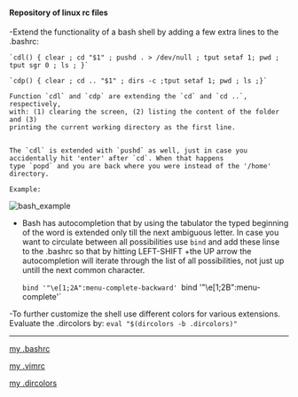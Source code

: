 #### Repository of linux rc files

 -Extend the functionality of a bash shell by adding a few extra lines to the .bashrc:

	`cdl() { clear ; cd "$1" ; pushd . > /dev/null ; tput setaf 1; pwd ; tput sgr 0 ; ls ; }`

	`cdp() { clear ; cd .. "$1" ; dirs -c ;tput setaf 1; pwd ; ls ;}`

	Function `cdl` and `cdp` are extending the `cd` and `cd ..`, respectively,
	with: (1) clearing the screen, (2) listing the content of the folder and (3)
	printing the current working directory as the first line.  


	The `cdl` is extended with `pushd` as well, just in case you accidentally hit 'enter' after `cd`. When that happens 
	type `popd` and you are back where you were instead of the '/home' directory. 

	Example:

![bash_example](https://raw.github.com/bkocis/linux_rc-s/master/bash_prompt.gif)


 - Bash has autocompletion that by using the tabulator the typed beginning of the word is extended only till the next ambiguous letter.
	In case you want to circulate between all possibilities use `bind` and add these linse to the .bashrc so that by hitting LEFT-SHIFT +the UP arrow the autocompletion will iterate through the list of all possibilities, not just up untill the next common character. 

	`bind '"\e[1;2A":menu-complete-backward'
	`bind '"\e[1;2B":menu-complete'`




 -To further customize the shell use different colors for various extensions.
	Evaluate the .dircolors by:
	`eval "$(dircolors -b .dircolors)"`

---
[my .bashrc](https://github.com/bkocis/linux_rc-s/blob/master/bashrc)


[my .vimrc](https://github.com/bkocis/linux_rc-s/blob/master/vimrc)


[my .dircolors](https://github.com/bkocis/linux_rc-s/blob/master/dircolors)


 


